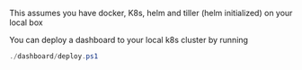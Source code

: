 This assumes you have docker, K8s, helm and tiller (helm initialized) on your local box

You can deploy a dashboard to your local k8s cluster by running
```powershell
./dashboard/deploy.ps1
```